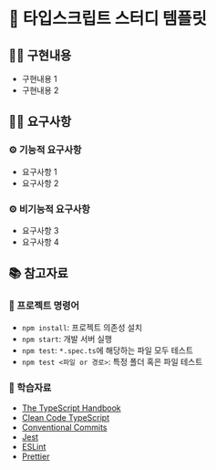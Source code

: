 # 🐯 타입스크립트 스터디 템플릿

## 👩‍💻 구현내용

- 구현내용 1
- 구현내용 2

## 👨‍🏫 요구사항

### ⚙️ 기능적 요구사항

- 요구사항 1
- 요구사항 2

### ⚙️ 비기능적 요구사항

- 요구사항 3
- 요구사항 4

## 📚 참고자료

### 🔨 프로젝트 명령어

- `npm install`: 프로젝트 의존성 설치
- `npm start`: 개발 서버 실행
- `npm test`: `*.spec.ts`에 해당하는 파일 모두 테스트
- `npm test <파일 or 경로>`: 특정 폴더 혹은 파일 테스트

### 📄 학습자료

- [The TypeScript Handbook](https://www.typescriptlang.org/docs/handbook/intro.html)
- [Clean Code TypeScript](https://github.com/labs42io/clean-code-typescript)
- [Conventional Commits](https://www.conventionalcommits.org/en/v1.0.0/#summary)
- [Jest](https://jestjs.io/)
- [ESLint](https://eslint.org/)
- [Prettier](https://prettier.io/)
